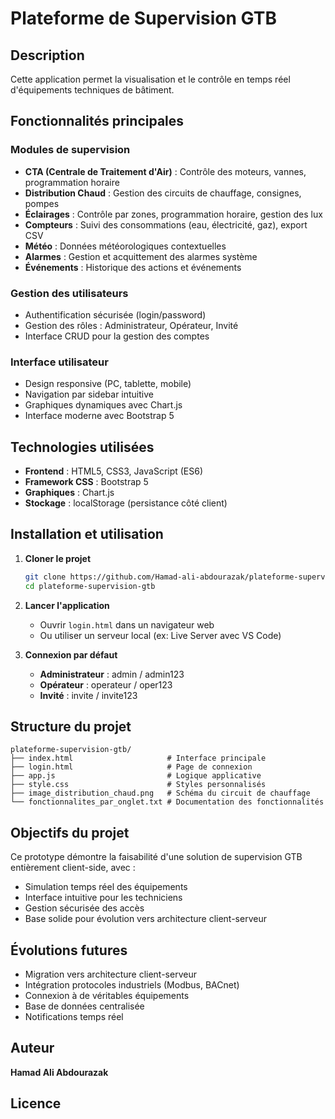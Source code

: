 # Plateforme de Supervision GTB

## Description
Cette application permet la visualisation et le contrôle en temps réel d'équipements techniques de bâtiment.

## Fonctionnalités principales

### Modules de supervision
- **CTA (Centrale de Traitement d'Air)** : Contrôle des moteurs, vannes, programmation horaire
- **Distribution Chaud** : Gestion des circuits de chauffage, consignes, pompes
- **Éclairages** : Contrôle par zones, programmation horaire, gestion des lux
- **Compteurs** : Suivi des consommations (eau, électricité, gaz), export CSV
- **Météo** : Données météorologiques contextuelles
- **Alarmes** : Gestion et acquittement des alarmes système
- **Événements** : Historique des actions et événements

### Gestion des utilisateurs
- Authentification sécurisée (login/password)
- Gestion des rôles : Administrateur, Opérateur, Invité
- Interface CRUD pour la gestion des comptes

### Interface utilisateur
- Design responsive (PC, tablette, mobile)
- Navigation par sidebar intuitive
- Graphiques dynamiques avec Chart.js
- Interface moderne avec Bootstrap 5

## Technologies utilisées
- **Frontend** : HTML5, CSS3, JavaScript (ES6)
- **Framework CSS** : Bootstrap 5
- **Graphiques** : Chart.js
- **Stockage** : localStorage (persistance côté client)

## Installation et utilisation

1. **Cloner le projet**
   ```bash
   git clone https://github.com/Hamad-ali-abdourazak/plateforme-supervision-gtb.git
   cd plateforme-supervision-gtb
   ```

2. **Lancer l'application**
   - Ouvrir `login.html` dans un navigateur web
   - Ou utiliser un serveur local (ex: Live Server avec VS Code)

3. **Connexion par défaut**
   - **Administrateur** : admin / admin123
   - **Opérateur** : operateur / oper123
   - **Invité** : invite / invite123

## Structure du projet
```
plateforme-supervision-gtb/
├── index.html                     # Interface principale
├── login.html                     # Page de connexion
├── app.js                         # Logique applicative
├── style.css                      # Styles personnalisés
├── image_distribution_chaud.png   # Schéma du circuit de chauffage
└── fonctionnalites_par_onglet.txt # Documentation des fonctionnalités
```

## Objectifs du projet
Ce prototype démontre la faisabilité d'une solution de supervision GTB entièrement client-side, avec :
- Simulation temps réel des équipements
- Interface intuitive pour les techniciens
- Gestion sécurisée des accès
- Base solide pour évolution vers architecture client-serveur

## Évolutions futures
- Migration vers architecture client-serveur
- Intégration protocoles industriels (Modbus, BACnet)
- Connexion à de véritables équipements
- Base de données centralisée
- Notifications temps réel

## Auteur
**Hamad Ali Abdourazak**

## Licence
